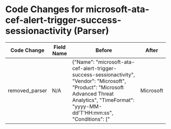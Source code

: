 # Code Changes for microsoft-ata-cef-alert-trigger-success-sessionactivity (Parser)

| Code Change | Field Name | Before | After |
|-------------|------------|--------|-------|
| removed_parser | N/A | {"Name": "microsoft-ata-cef-alert-trigger-success-sessionactivity", "Vendor": "Microsoft", "Product": "Microsoft Advanced Threat Analytics", "TimeFormat": "yyyy-MM-dd'T'HH:mm:ss", "Conditions": ["|Microsoft|ATA|", "|EnumerateSessionsSuspiciousActivity|"], "Fields": ["CEF:([^\|]*\|){4}({alert_type}[^\|]+)\|({alert_name}[^\|]+)\|({alert_severity}[^\|]+)\|", "\Wstart=({time}\d\d\d\d-\d\d-\d\dT\d\d:\d\d:\d\d)", "\WexternalId=({alert_id}\d+)", "\Wapp=({service_name}.+?)\s+(\w+=|$)", "\Wmsg=({additional_info}.+?)\s+(\w+=|$)", "\Wmsg=[^=]+?performed by (?:(({last_name}[\w\']+), ({first_name}\w+))|({user}[\w\.\-\!\#\^\~]{1,40}\$?))", "\Wmsg=[^=]+?performed by .+?from (?:({src_ip}\d{1,3}\.\d{1,3}\.\d{1,3}\.\d{1,3})|({src_host}[\w.\-]+)) against (?:({dest_ip}\d{1,3}\.\d{1,3}\.\d{1,3}\.\d{1,3})|({dest_host}[\w.\-]+)),", "\Wmsg=[^=]+? performed from (?:({src_ip}\d{1,3}\.\d{1,3}\.\d{1,3}\.\d{1,3})|({src_host}[\w.\-]+\w)) against (?:({dest_ip}\d{1,3}\.\d{1,3}\.\d{1,3}\.\d{1,3})|({dest_host}[\w.\-]+\w)).+? ({user}[\w\.\-\!\#\^\~]{1,40}\$?) \(.*?\)", "\Wsuser=(?:(({last_name}[\w\']+), ({first_name}\w+))|({user}[\w\.\-\!\#\^\~]{1,40}\$?))\s+(\w+=|$)", "\Wshost=(?:({src_ip}\d{1,3}\.\d{1,3}\.\d{1,3}\.\d{1,3})|({src_host}[\w.\-]+))\s+(\w+=|$)"], "ParserVersion": "v1.0.0"} | N/A |